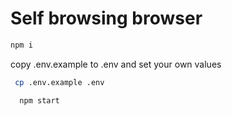 # Self browsing browser

```bash
npm i
```

copy .env.example to .env and set your own values

```bash
 cp .env.example .env
```

```bash
  npm start
```
